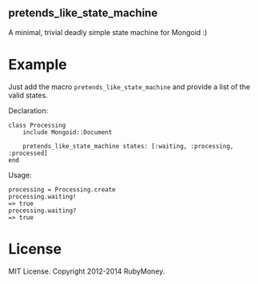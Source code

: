 pretends\_like\_state\_machine
-------------------

A minimal, trivial deadly simple state machine for Mongoid :)

# Example

Just add the macro `pretends_like_state_machine` and provide a list of the valid states. 

Declaration:

    class Processing
        include Mongoid::Document
    
        pretends_like_state_machine states: [:waiting, :processing, :processed]
    end
    
Usage:

    processing = Processing.create
    processing.waiting!
    => true
    processing.waiting?
    => true

# License

MIT License. Copyright 2012-2014 RubyMoney.